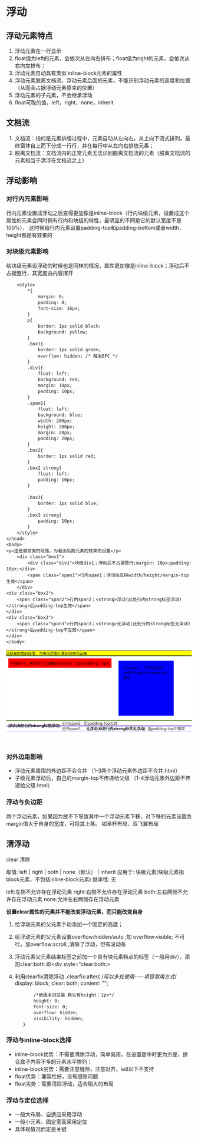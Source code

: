 # 浮动
## 浮动元素特点
1. 浮动元素在一行显示
2. float值为left的元素，会依次从左向右排布；float值为right的元素，会依次从右向左排布；
3. 浮动元素自动具有类似 inline-block元素的属性
4. 浮动元素脱离文档流，浮动元素后面的元素，不能识别浮动元素的高度和位置（从而会占据浮动元素原来的位置）
5. 浮动元素的子元素，不会继承浮动
6. float可取的值，left，right，none，inherit


## 文档流
1. 文档流：指的是元素排版过程中，元素自动从左向右，从上向下流式排列。最终窗体自上而下分成一行行，并在每行中从左向右排放元素；
2. 脱离文档流：文档流内的正常元素无法识别脱离文档流的元素（脱离文档流的元素相当于漂浮在文档流之上）


## 浮动影响

### 对行内元素影响
行内元素设置成浮动之后变得更加像是inline-block（行内块级元素，设置成这个属性的元素会同时拥有行内和块级的特性，最明显的不同是它的默认宽度不是100%），
这时候给行内元素设置padding-top和padding-bottom或者width、height都是有效果的

### 对块级元素影响
给块级元素设浮动的时候也是同样的情况，属性更加像是inline-block；浮动后不占据整行，其宽度由内容撑开


```
    <style>
        *{
            margin: 0;
            padding: 0;
            font-size: 16px;
        }
        p{
            border: 1px solid black;
            background: yellow;
        }
        .box1{
            border: 1px solid green;
            overflow: hidden; /* 触发BFC */
        }
        .div1{
            float: left;
            background: red;
            margin: 10px;
            padding: 10px;
        }
        .span1{
            float: left;
            background: blue;
            width: 200px;
            height: 200px;
            margin: 20px;
            padding: 20px;
        }
        .box2{
            border: 1px solid red;
        }
        .box2 strong{
            float: left;
            padding: 10px;
        }

        .box3{
            border: 1px solid blue;
        }
        .box3 strong{
            padding: 10px;
        }
    </style>
</head>
<body>
<p>这是最前面的段落，为看出后面元素的效果而设置</p>
    <div class="box1">
        <div class="div1">块级div1；浮动后不占据整行;margin: 10px;padding: 10px;</div>
        <span class="span1">行内span1；浮动后支持width/height/margin-top生效</span>
    </div>
<div class="box2">
    <span class="span2">行内span2；<strong>浮动(此处行内strong标签浮动)</strong>后padding-top生效</span>
</div>
<div class="box3">
    <span class="span3">行内span3；<strong>无浮动(此处行内strong标签无浮动)</strong>后padding-top不生效</span>
</div>
</body>

```

![浮动影响](./浮动影响.png)

### 对外边距影响
- 浮动元素周围的外边距不会合并
  （1-3两个浮动元素外边距不合并.html）
- 子级元素浮动后，自己的margin-top不传递给父级
   （1-4浮动元素外边距不传递给父级.html）
   
### 浮动与负边距  
两个浮动元素，如果因为放不下导致其中一个浮动元素下移，对下移的元素设置负margin值大于自身的宽度，可将其上移。
如圣杯布局、双飞翼布局

   

## 清浮动

clear 清除

取值: left | right | both | none（默认） | inherit
应用于: 块级元素(块级元素指block元素，不包括inline-block元素)
继承性: 无

left:左侧不允许存在浮动元素
right:右侧不允许存在浮动元素
both:左右两侧不允许存在浮动元素
none:允许左右两侧存在浮动元素

 __设置clear属性的元素并不能改变浮动元素，而只能改变自身__


1. 给浮动元素的父元素手动添加一个固定的高度；
2. 给浮动元素的父元素设置overflow:hidden/auto ;加 overflow:visible; 不可行，加overflow:scroll;,清除了浮动，但有滚动条
3. 浮动元素父元素结束标签之前加一个具有块元素特点的标签（一般用div），添加clear:both 即<div style="clear:both:>
4. 利用clearfix清除浮动
          .clearfix:after{ /*可以多处使用----项目常用方式*/
              display: block;
              clear: both;
              content: "";

              /*低版本浏览器 默认有height：1px*/
              height: 0;
              font-size: 0;
              overflow: hidden;
              visibility: hidden;
          }


### 浮动与inline-block选择
- inline-block优势：不需要清除浮动，简单易用，在设置居中时更为方便，适合盒子内容不多的元素水平排列； 
- inline-block劣势：需要注意缝隙，注意对齐，ie8以下不支持
- float优势：兼容性好，没有缝隙问题  
- float劣势：需要清除浮动，适合稍大的布局

### 浮动与定位选择
- 一般大布局、自适应采用浮动
- 一般小元素、固定宽高采用定位
- 具体视情况而定是关键
